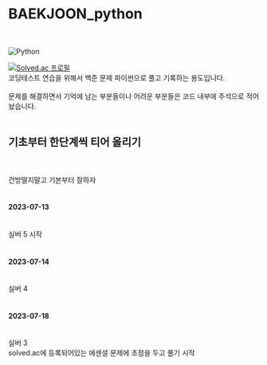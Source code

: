 # BAEKJOON_python

<br>

![Python](https://img.shields.io/badge/Python-3776AB.svg?&style=for-the-badge&logo=Python&logoColor=white)

[![Solved.ac
프로필](http://mazassumnida.wtf/api/v2/generate_badge?boj=rlawjddla0203)](https://solved.ac/rlawjddla0203)
<br>
코딩테스트 연습을 위해서 백준 문제 파이썬으로 풀고 기록하는 용도입니다. <br><br>
문제를 해결하면서 기억에 남는 부분들이나 어려운 부분들은 코드 내부에 주석으로 적어놨습니다.<br><br>

<h2>기초부터 한단계씩 티어 올리기</h2><br><br>
건방떨지말고 기본부터 잘하자<br><br>
<h4>2023-07-13</h4> <br>
실버 5 시작 <br><br>
<h4>2023-07-14</h4> <br>
실버 4 <br><br>
<h4>2023-07-18</h4> <br>
실버 3 <br>
solved.ac에 등록되어있는 에센셜 문제에 초점을 두고 풀기 시작 <br><br>

